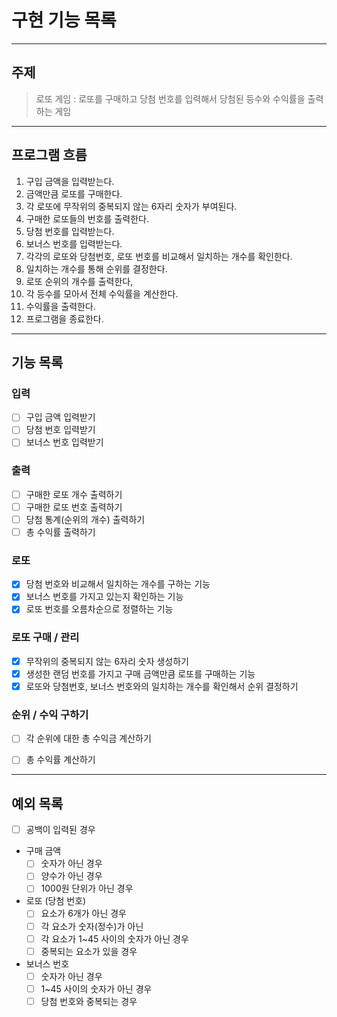# 구현 기능 목록 

---
## 주제 
> 로또 게임 : 로또를 구매하고 당첨 번호를 입력해서 당첨된 등수와 수익률을 출력하는 게임 

---
## 프로그램 흐름 
1. 구입 금액을 입력받는다.
2. 금액만큼 로또를 구매한다.
3. 각 로또에 무작위의 중복되지 않는 6자리 숫자가 부여된다.
4. 구매한 로또들의 번호를 출력한다.
5. 당첨 번호를 입력받는다.
6. 보너스 번호를 입력받는다.
7. 각각의 로또와 당첨번호, 로또 번호를 비교해서 일치하는 개수를 확인한다.
8. 일치하는 개수를 통해 순위를 결정한다. 
9. 로또 순위의 개수를 출력한다,
10. 각 등수를 모아서 전체 수익률을 계산한다.
11. 수익률을 출력한다.
12. 프로그램을 종료한다.

---
## 기능 목록 

### 입력 
- [ ] 구입 금액 입력받기
- [ ] 당첨 번호 입력받기
- [ ] 보너스 번호 입력받기

### 출력 
- [ ] 구매한 로또 개수 출력하기
- [ ] 구매한 로또 번호 출력하기
- [ ] 당첨 통계(순위의 개수) 출력하기 
- [ ] 총 수익률 출력하기 

### 로또
- [x] 당첨 번호와 비교해서 일치하는 개수를 구하는 기능 
- [x] 보너스 번호를 가지고 있는지 확인하는 기능 
- [x] 로또 번호를 오름차순으로 정렬하는 기능 

### 로또 구매 / 관리
- [x] 무작위의 중복되지 않는 6자리 숫자 생성하기 
- [x] 생성한 랜덤 번호를 가지고 구매 금액만큼 로또를 구매하는 기능
- [x] 로또와 당첨번호, 보너스 번호와의 일치하는 개수를 확인해서 순위 결정하기

### 순위 / 수익 구하기
- [ ] 각 순위에 대한 총 수익금 계산하기 
- [ ] 총 수익률 계산하기


---
## 예외 목록 
- [ ] 공백이 입력된 경우 

- 구매 금액
  - [ ] 숫자가 아닌 경우 
  - [ ] 양수가 아닌 경우
  - [ ] 1000원 단위가 아닌 경우

- 로또 (당첨 번호)
  - [ ] 요소가 6개가 아닌 경우
  - [ ] 각 요소가 숫자(정수)가 아닌
  - [ ] 각 요소가 1~45 사이의 숫자가 아닌 경우
  - [ ] 중복되는 요소가 있을 경우

- 보너스 번호
  - [ ] 숫자가 아닌 경우 
  - [ ] 1~45 사이의 숫자가 아닌 경우 
  - [ ] 당첨 번호와 중복되는 경우